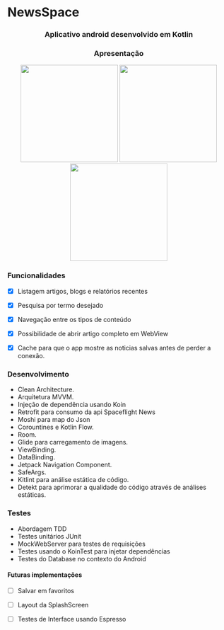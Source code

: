 # NewsSpace

<h3 align = "center"> Aplicativo android desenvolvido em Kotlin</h3>


<h3 align = "center"> Apresentação </h3>

<p align="center">







<img src="https://user-images.githubusercontent.com/94938103/211679056-db200399-ee0c-4362-a623-46e6c2233838.png" width="220" >
 
<img src="https://user-images.githubusercontent.com/94938103/211679294-5a8a6d12-a872-4f33-bb60-c82dfff32497.png" width="220"> 
  
<img src="https://user-images.githubusercontent.com/94938103/211679457-72b59b09-c7db-46fb-9867-0418cc1313ae.png" width="220">   
   





</p>

<h3> Funcionalidades </h3>

- [x] Listagem artigos, blogs e relatórios recentes
- [x] Pesquisa por termo desejado
- [x] Navegação entre os tipos de conteúdo
- [x] Possibilidade de abrir artigo completo em WebView
- [x] Cache para que o app mostre as noticias salvas antes de perder a conexão.



<h3> Desenvolvimento </h3>

- Clean Architecture.
- Arquitetura MVVM.
- Injeção de dependência usando Koin
- Retrofit para consumo da api Spaceflight News
- Moshi para map do Json
- Corountines e Kotlin Flow.
- Room.
- Glide para carregamento de imagens.
- ViewBinding.
- DataBinding.
- Jetpack Navigation Component.
- SafeArgs.
- Kitlint para análise estática de código.
- Detekt para aprimorar a qualidade do código através de análises estáticas.


<h3> Testes </h3>

- Abordagem TDD
- Testes unitários JUnit
- MockWebServer para testes de requisições
- Testes usando o KoinTest para injetar dependências
- Testes do Database no contexto do Android

<h4> Futuras implementações </h4>

- [ ] Salvar em favoritos
- [ ] Layout da SplashScreen
- [ ] Testes de Interface usando Espresso



